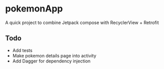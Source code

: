 # pokemonApp
A quick project to combine Jetpack compose with RecyclerView + Retrofit

## Todo
- Add tests
- Make pokemon details page into activity
- Add Dagger for dependency injection
